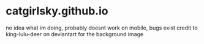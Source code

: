 # catgirlsky.github.io
no idea what im doing, probably doesnt work on mobile, bugs exist
credit to king-lulu-deer on deviantart for the background image
